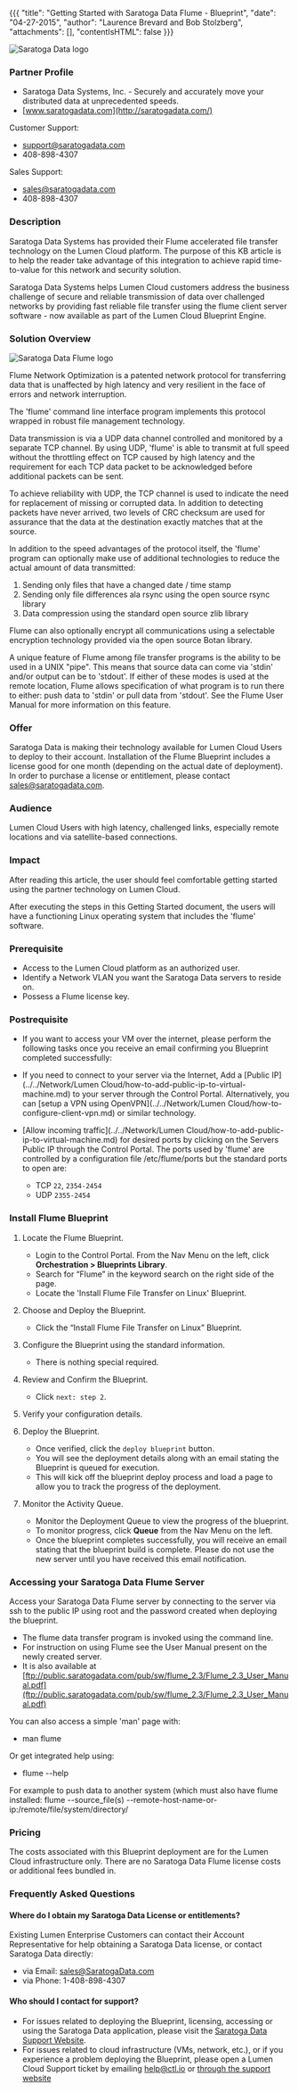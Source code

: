 {{{
"title": "Getting Started with Saratoga Data Flume - Blueprint",
"date": "04-27-2015",
"author": "Laurence Brevard and Bob Stolzberg",
"attachments": [],
"contentIsHTML": false
}}}

![Saratoga Data logo](../../images/ecosystem-saratoga-data-logo.png)

### Partner Profile
* Saratoga Data Systems, Inc. - Securely and accurately move your distributed data at unprecedented speeds.
* [www.saratogadata.com](http://saratogadata.com/)

Customer Support:
* [support@saratogadata.com](mailto:support@saratogadata.com)
* 408-898-4307

Sales Support:
* [sales@saratogadata.com](mailto:sales@saratogadata.com)
* 408-898-4307

### Description
Saratoga Data Systems has provided their Flume accelerated file transfer technology on the Lumen Cloud platform. The purpose of this KB article is to help the reader take advantage of this integration to achieve rapid time-to-value for this network and security solution.

Saratoga Data Systems helps Lumen Cloud customers address the business challenge of secure and reliable transmission of data over challenged networks by providing fast reliable file transfer using the flume client server software - now available as part of the Lumen Cloud Blueprint Engine.

### Solution Overview
![Saratoga Data Flume logo](../../images/ecosystem-saratoga-data-flume-logo.png)

Flume Network Optimization is a patented network protocol for transferring data that is unaffected by high latency and very resilient in the face of errors and network interruption.

The 'flume' command line interface program implements this protocol wrapped in robust file management technology.

Data transmission is via a UDP data channel controlled and monitored by a separate TCP channel. By using UDP, 'flume' is able to transmit at full speed without the throttling effect on TCP caused by high latency and the requirement for each TCP data packet to be acknowledged before additional packets can be sent.

To achieve reliability with UDP, the TCP channel is used to indicate the need for replacement of missing or corrupted data. In addition to detecting packets have never arrived, two levels of CRC checksum are used for assurance that the data at the destination exactly matches that at the source.

In addition to the speed advantages of the protocol itself, the 'flume' program can optionally make use of additional technologies to reduce the actual amount of data transmitted:

1. Sending only files that have a changed date / time stamp
2. Sending only file differences ala rsync using the open source rsync library
3. Data compression using the standard open source zlib library

Flume can also optionally encrypt all communications using a selectable encryption technology provided via the open source Botan library.

A unique feature of Flume among file transfer programs is the ability to be used in a UNIX "pipe". This means that source data can come via 'stdin' and/or output can be to 'stdout'. If either of these modes is used at the remote location, Flume allows specification of what program is to run there to either: push data to 'stdin' or pull data from 'stdout'. See the Flume User Manual for more information on this feature.

### Offer
Saratoga Data is making their technology available for Lumen Cloud Users to deploy to their account.  Installation of the Flume Blueprint includes a license good for one month (depending on the actual date of deployment). In order to purchase a license or entitlement, please contact [sales@saratogadata.com](mailto:sales@saratogadata.com).

### Audience
Lumen Cloud Users with high latency, challenged links, especially remote locations and via satellite-based connections.

### Impact
After reading this article, the user should feel comfortable getting started using the partner technology on Lumen Cloud.

After executing the steps in this Getting Started document, the users will have a functioning Linux operating system that includes the 'flume' software.

### Prerequisite
* Access to the Lumen Cloud platform as an authorized user.
* Identify a Network VLAN you want the Saratoga Data servers to reside on.
* Possess a Flume license key.

### Postrequisite
* If you want to access your VM over the internet, please perform the following tasks once you receive an email confirming you Blueprint completed successfully:

* If you need to connect to your server via the Internet, Add a [Public IP](../../Network/Lumen Cloud/how-to-add-public-ip-to-virtual-machine.md) to your server through the Control Portal. Alternatively, you can [setup a VPN using OpenVPN](../../Network/Lumen Cloud/how-to-configure-client-vpn.md) or similar technology.

* [Allow incoming traffic](../../Network/Lumen Cloud/how-to-add-public-ip-to-virtual-machine.md) for desired ports by clicking on the Servers Public IP through the Control Portal. The ports used by 'flume' are controlled by a configuration file /etc/flume/ports but the standard ports to open are:
   * TCP `22`, `2354-2454`
   * UDP `2355-2454`

### Install Flume Blueprint
1. Locate the Flume Blueprint.
   * Login to the Control Portal. From the Nav Menu on the left, click **Orchestration > Blueprints Library**.
   * Search for “Flume” in the keyword search on the right side of the page.
   * Locate the 'Install Flume File Transfer on Linux' Blueprint.

2. Choose and Deploy the Blueprint.
   * Click the “Install Flume File Transfer on Linux” Blueprint.

3. Configure the Blueprint using the standard information.
   * There is nothing special required.

4. Review and Confirm the Blueprint.
   * Click `next: step 2`.

5. Verify your configuration details.

6. Deploy the Blueprint.
   * Once verified, click the `deploy blueprint` button.
   * You will see the deployment details along with an email stating the Blueprint is queued for execution.
   * This will kick off the blueprint deploy process and load a page to allow you to track the progress of the deployment.

7. Monitor the Activity Queue.
   * Monitor the Deployment Queue to view the progress of the blueprint.
   * To monitor progress, click **Queue** from the Nav Menu on the left.
   * Once the blueprint completes successfully, you will receive an email stating that the blueprint build is complete. Please do not use the new server until you have received this email notification.

### Accessing your Saratoga Data Flume Server
Access your Saratoga Data Flume server by connecting to the server via ssh to the public IP using root and the password created when deploying the blueprint.
* The flume data transfer program is invoked using the command line.
* For instruction on using Flume see the User Manual present on the newly created server.
* It is also available at [ftp://public.saratogadata.com/pub/sw/flume_2.3/Flume_2.3_User_Manual.pdf](ftp://public.saratogadata.com/pub/sw/flume_2.3/Flume_2.3_User_Manual.pdf)

You can also access a simple 'man' page with:
* man flume

Or get integrated help using:
* flume --help

For example to push data to another system (which must also have flume installed:
flume --source_file(s) --remote-host-name-or-ip:/remote/file/system/directory/

### Pricing
The costs associated with this Blueprint deployment are for the Lumen Cloud infrastructure only. There are no Saratoga Data Flume license costs or additional fees bundled in.

### Frequently Asked Questions

#### Where do I obtain my Saratoga Data License or entitlements?
Existing Lumen Enterprise Customers can contact their Account Representative for help obtaining a Saratoga Data license, or contact Saratoga Data directly:
- via Email: [sales@SaratogaData.com](mailto:sales@SaratogaData.com)
- via Phone: 1-408-898-4307

#### Who should I contact for support?
* For issues related to deploying the Blueprint, licensing, accessing or using the Saratoga Data application, please visit the [Saratoga Data Support Website](http://www.SaratogaDataSystems.com/support).
* For issues related to cloud infrastructure (VMs, network, etc.), or if you experience a problem deploying the Blueprint, please open a Lumen Cloud Support ticket by emailing [help@ctl.io](mailto:help@ctl.io) or [through the support website](https://t3n.zendesk.com/tickets/new)
